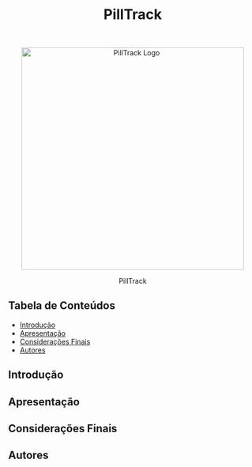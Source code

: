 <h1 align="center">PillTrack</h1> <br>
<p align="center">
  <a  href="https://github.com/GiovanaMarsigli/PillTrack">
    <img alt="PillTrack Logo" title="GitPoint" src="PILLTRACK SITE/img/logopilltrack.png" width="450">
  </a>
</p>

<p align="center">
PillTrack
</p>

## Tabela de Conteúdos

- [Introdução](#Introdução)
- [Apresentação](#Apresentação)
- [Considerações Finais](#Considerações)
- [Autores](#Autores)


## Introdução



## Apresentação



## Considerações Finais



## Autores

